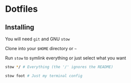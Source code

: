 # Dotfiles

## Installing

You will need `git` and GNU `stow`

Clone into your `$HOME` directory or `~`

Run `stow` to symlink everything or just select what you want

```bash
stow */ # Everything (the '/' ignores the README)
```

```bash
stow foot # Just my terminal config
```

